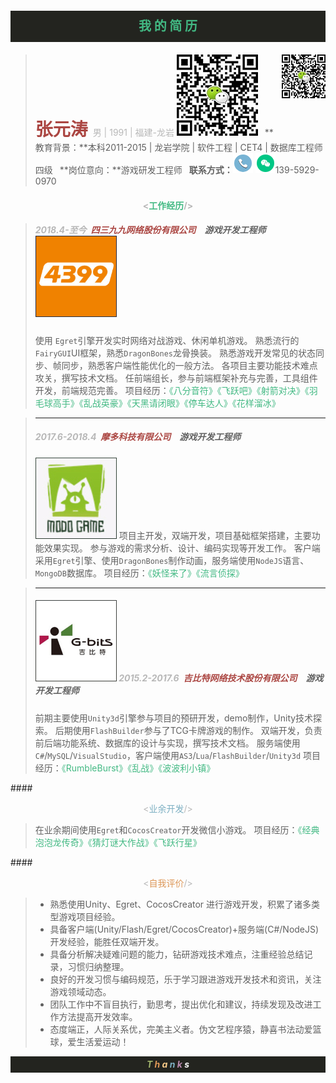 <p style="background-color:#23241F; width:100%; height:50px;line-height:50px;text-align:center;font-size:20px">
<strong>
<span style="color:#42B983">我 的 简 历</span>
</strong>
</p>

><span style="font-size:28px;color:#ab4642;">**张元涛**&nbsp;<span style="color:#b8b8b8;font-size:14px;">男 | 1991 | 福建-龙岩</span></span>
>![Alt text|right|70*70](assets/code.jpg)<img src="assets/code.jpg"  width="70" height="70" style="float: right;"> 
>&ensp;**教育背景：**本科2011-2015 | 龙岩学院 | 软件工程 | CET4 | 数据库工程师四级
>&ensp;**岗位意向：**游戏研发工程师
>&ensp;**联系方式：**![手机|20*20](assets/电话2.png) ![微信|20*20](assets/微信1.png)139-5929-0970

#### <center><span style="color:#b8b8b8"><<span style="color:#42B983">工作经历</span>/></span></center>

>##### <span style="color:#b8b8b8">2018.4-至今</span>&ensp;<span style="color:#ab4642">四三九九网络股份有限公司</span>&ensp;&ensp;游戏开发工程师 ![Alt text|right|70*70](assets/4399.png) 
>使用 `Egret`引擎开发实时网络对战游戏、休闲单机游戏。
>熟悉流行的`FairyGUI`UI框架，熟悉`DragonBones`龙骨换装。
>熟悉游戏开发常见的状态同步、帧同步，熟悉客户端性能优化的一般方法。
>各项目主要功能技术难点攻关，撰写技术文档。
>任前端组长，参与前端框架补充与完善，工具组件开发，前端规范完善。
>项目经历：<span style="color:#42B983">《八分音符》《飞跃吧》《射箭对决》《羽毛球高手》《乱战英豪》《天黑请闭眼》《停车达人》《花样溜冰》

>---
>##### <span style="color:#b8b8b8">2017.6-2018.4</span>&ensp;<span style="color:#ab4642">摩多科技有限公司</span>&ensp;&ensp;游戏开发工程师
>![Alt text|right|70*70](assets/modo.png)
>项目主开发，双端开发，项目基础框架搭建，主要功能效果实现。
>参与游戏的需求分析、设计、编码实现等开发工作。
>客户端采用`Egret`引擎、使用`DragonBones`制作动画，服务端使用`NodeJS`语言、`MongoDB`数据库。
>项目经历：<span style="color:#42B983">《妖怪来了》《流言侦探》</span>

>---
>##### ![Alt text|right|70*70](assets/gbits.png) <span style="color:#b8b8b8">2015.2-2017.6</span>&ensp;<span style="color:#ab4642">吉比特网络技术股份有限公司</span>&ensp;&ensp;游戏开发工程师
>前期主要使用`Unity3d`引擎参与项目的预研开发，demo制作，Unity技术探索。
>后期使用`FlashBuilder`参与了TCG卡牌游戏的制作。
>双端开发，负责前后端功能系统、数据库的设计与实现，撰写技术文档。
>服务端使用`C#`/`MySQL`/`VisualStudio`，客户端使用`AS3`/`Lua`/`FlashBuilder`/`Unity3d`
>项目经历：<span style="color:#42B983">《RumbleBurst》《乱战》《波波利小镇》</span>

####<center><span style="color:#b8b8b8"><<span style="color:#7cafc2">业余开发</span>/></span></center>

>在业余期间使用`Egret`和`CocosCreator`开发微信小游戏。
>项目经历：<span style="color:#42B983">《经典泡泡龙传奇》《猜灯谜大作战》《飞跃行星》</span>

####<center><span style="color:#b8b8b8"><<span style="color:#dc9656">自我评价</span>/></span></center>
>+ 熟悉使用Unity、Egret、CocosCreator 进行游戏开发，积累了诸多类型游戏项目经验。
>+ 具备客户端(Unity/Flash/Egret/CocosCreator)+服务端(C#/NodeJS)开发经验，能胜任双端开发。
>+ 具备分析解决疑难问题的能力，钻研游戏技术难点，注重经验总结记录，习惯归纳整理。
>+ 良好的开发习惯与编码规范，乐于学习跟进游戏开发技术和资讯，关注游戏领域动态。
>+ 团队工作中不盲目执行，勤思考，提出优化和建议，持续发现及改进工作方法提高开发效率。
>+ 态度端正，人际关系优，完美主义者。伪文艺程序猿，静喜书法动爱篮球，爱生活爱运动！

<p style="background-color:#23241F; width:100%; height:26px;line-height:26px;text-align:center;font-size:14px">
<strong><i>
<span style="color:#a1b56c">T</span>
<span style="color:#dc9656">h</span>
<span style="color:#f7ca88">a</span>
<span style="color:#7cafc2">n</span>
<span style="color:#ba8baf">k</span>
<span style="color:#ffffff">s</span>
</i></strong>
</p>